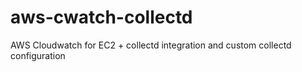 # aws-cwatch-collectd
AWS Cloudwatch for EC2 + collectd integration and custom collectd configuration
